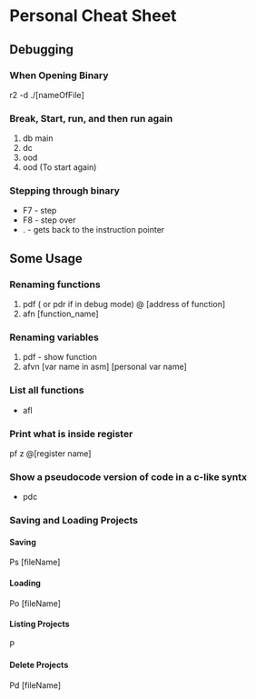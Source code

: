 # Personal Cheat Sheet

## Debugging

### When Opening Binary

r2 -d ./[nameOfFile]

### Break, Start, run, and then run again

1. db main
2. dc
3. ood
4. ood (To start again)

### Stepping through binary

- F7 - step
- F8 - step over
- . - gets back to the instruction pointer

## Some Usage

### Renaming functions

1. pdf ( or pdr if in debug mode) @ [address of function]
2. afn [function_name]

### Renaming variables

1. pdf - show function
2. afvn [var name in asm] [personal var name]

### List all functions

- afl

### Print what is inside register

pf z @[register name]

### Show a pseudocode version of code in a c-like syntx

- pdc

### Saving and Loading Projects

#### Saving

Ps [fileName]

#### Loading

Po [fileName]

#### Listing Projects

P

#### Delete Projects

Pd [fileName]


